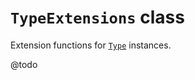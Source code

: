 # `TypeExtensions` class

Extension functions for [`Type`](https://learn.microsoft.com/dotnet/api/system.type) instances.

@todo